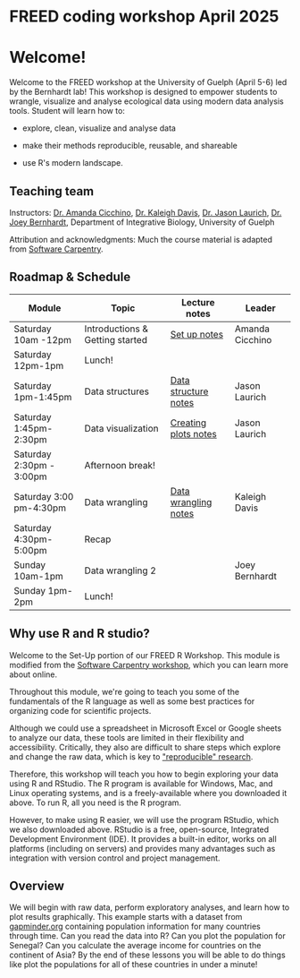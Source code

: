 # FREED coding workshop April 2025

# Welcome!

Welcome to the FREED workshop at the University of Guelph (April 5-6) led by the Bernhardt lab! This workshop is designed to empower students to wrangle, visualize and analyse ecological data using modern data analysis tools. Student will learn how to:

-   explore, clean, visualize and analyse data

-   make their methods reproducible, reusable, and shareable

-   use R's modern landscape.

## Teaching team

Instructors: [Dr. Amanda Cicchino](https://amandascicchino.weebly.com/), [Dr. Kaleigh Davis](https://kaleighedavis.github.io/), [Dr. Jason Laurich](https://www.jasonlaurich.ca/), [Dr. Joey Bernhardt](https://www.bernhardtlab.org/), Department of Integrative Biology, University of Guelph

Attribution and acknowledgments: Much the course material is adapted from [Software Carpentry](https://swcarpentry.github.io/r-novice-gapminder/).

## Roadmap & Schedule

| Module                   | Topic                           | Lecture notes                                                                                                                                                                         | Leader          |
|------------------------|------------------|-----------------|-----------------|
| Saturday 10am -12pm      | Introductions & Getting started | [Set up notes](https://htmlpreview.github.io/?https://github.com/BernhardtLab/FREED-coding-workshop-April-2025/blob/main/scripts/FREED-01-Getting-Started.html)                       | Amanda Cicchino |
| Saturday 12pm-1pm        | Lunch!                          |                                                                                                                                                                                       |                 |
| Saturday 1pm-1:45pm      | Data structures                 | [Data structure notes](https://htmlpreview.github.io/?https://github.com/BernhardtLab/FREED-coding-workshop-April-2025/blob/main/scripts/FREED-02-understanding-data-structures.html) | Jason Laurich   |
| Saturday 1:45pm-2:30pm   | Data visualization              | [Creating plots notes](https://htmlpreview.github.io/?https://github.com/BernhardtLab/FREED-coding-workshop-April-2025/blob/main/scripts/FREED-02.5-data-visualization.html)          | Jason Laurich   |
| Saturday 2:30pm - 3:00pm | Afternoon break!                |                                                                                                                                                                                       |                 |
| Saturday 3:00 pm-4:30pm  | Data wrangling                  | [Data wrangling notes](https://htmlpreview.github.io/?https://github.com/BernhardtLab/FREED-coding-workshop-April-2025/blob/main/scripts/dplyr-KD.html)                               | Kaleigh Davis   |
| Saturday 4:30pm-5:00pm   | Recap                           |                                                                                                                                                                                       |                 |
| Sunday 10am-1pm          | Data wrangling 2                |                                                                                                                                                                                       | Joey Bernhardt  |
| Sunday 1pm-2pm           | Lunch!                          |                                                                                                                                                                                       |                 |

## Why use R and R studio?

Welcome to the Set-Up portion of our FREED R Workshop. This module is modified from the [Software Carpentry workshop](https://swcarpentry.github.io/r-novice-gapminder/), which you can learn more about online.

Throughout this module, we're going to teach you some of the fundamentals of the R language as well as some best practices for organizing code for scientific projects.

Although we could use a spreadsheet in Microsoft Excel or Google sheets to analyze our data, these tools are limited in their flexibility and accessibility. Critically, they also are difficult to share steps which explore and change the raw data, which is key to ["reproducible" research](https://journals.plos.org/ploscompbiol/article?id=10.1371/journal.pcbi.1003285).

Therefore, this workshop will teach you how to begin exploring your data using R and RStudio. The R program is available for Windows, Mac, and Linux operating systems, and is a freely-available where you downloaded it above. To run R, all you need is the R program.

However, to make using R easier, we will use the program RStudio, which we also downloaded above. RStudio is a free, open-source, Integrated Development Environment (IDE). It provides a built-in editor, works on all platforms (including on servers) and provides many advantages such as integration with version control and project management.

## Overview

We will begin with raw data, perform exploratory analyses, and learn how to plot results graphically. This example starts with a dataset from [gapminder.org](https://www.gapminder.org) containing population information for many countries through time. Can you read the data into R? Can you plot the population for Senegal? Can you calculate the average income for countries on the continent of Asia? By the end of these lessons you will be able to do things like plot the populations for all of these countries in under a minute!

